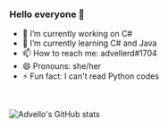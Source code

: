 ### Hello everyone 👋

- 🔭 I’m currently working on C#
- 🌱 I’m currently learning C# and Java
- 📫 How to reach me: advellerd#1704
- 😄 Pronouns: she/her
- ⚡ Fun fact: I can't read Python codes
<br>

![Advello's GitHub stats](https://github-readme-stats.vercel.app/api?username=Advello&show_icons=true&theme=radical)
